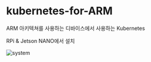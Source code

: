 # kubernetes-for-ARM

ARM 아키텍쳐를 사용하는 디바이스에서 사용하는 Kubernetes

RPi & Jetson NANO에서 설치

![system](https://user-images.githubusercontent.com/68526662/123538422-d16f3500-d76f-11eb-8473-1a7b05a242bf.PNG)
